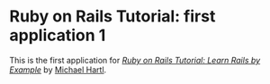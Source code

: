 # Ruby on Rails Tutorial: first application 1

This is the first application for
[*Ruby on Rails Tutorial: Learn Rails by Example*](http://railstutorial.org/)
by [Michael Hartl](http://michaelhartl.com/).
